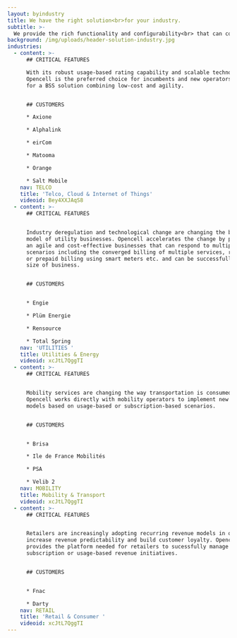 ```yaml
---
layout: byindustry
title: We have the right solution<br>for your industry.
subtitle: >-
  We provide the rich functionality and configurability<br> that can cover any industry requirement.
background: /img/uploads/header-solution-industry.jpg
industries:
  - content: >-
      ## CRITICAL FEATURES

      With its robust usage-based rating capability and scalable technology,
      Opencell is the preferred choice for incumbents and new operators looking
      for a BSS solution combining low-cost and agility.


      ## CUSTOMERS

      * Axione

      * Alphalink

      * eirCom

      * Matooma

      * Orange

      * Salt Mobile
    nav: TELCO
    title: 'Telco, Cloud & Internet of Things'
    videoid: Bey4XXJAqS8
  - content: >-
      ## CRITICAL FEATURES


      Industry deregulation and technological change are changing the business
      model of utility businesses. Opencell accelerates the change by providing
      an agile and cost-effective businesses that can respond to multiple
      scenarios including the converged billing of multiple services, real-time
      or prepaid billing using smart meters etc. and can be successfully for any
      size of business.


      ## CUSTOMERS


      * Engie

      * Plüm Energie

      * Rensource

      * Total Spring
    nav: 'UTILITIES '
    title: Utilities & Energy
    videoid: xcJtL7QggTI
  - content: >-
      ## CRITICAL FEATURES


      Mobility services are changing the way transportation is consumed.
      Opencell works directly with mobility operators to implement new business
      models based on usage-based or subscription-based scenarios.


      ## CUSTOMERS


      * Brisa

      * Ile de France Mobilités

      * PSA

      * Velib 2
    nav: MOBILITY
    title: Mobility & Transport
    videoid: xcJtL7QggTI
  - content: >-
      ## CRITICAL FEATURES


      Retailers are increasingly adopting recurring revenue models in order to
      increase revenue predictability and build customer loyalty. Opencell
      provides the platform needed for retailers to sucessfully manage
      subscription or usage-based revenue initiatives.


      ## CUSTOMERS


      * Fnac

      * Darty
    nav: RETAIL
    title: 'Retail & Consumer '
    videoid: xcJtL7QggTI
---
```

